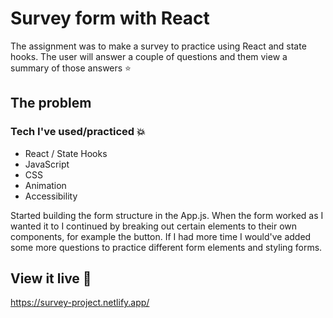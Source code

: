 # Survey form with React

The assignment was to make a survey to practice using React and state hooks. The user will answer a couple of questions and them view a summary of those answers :star:

## The problem

### Tech I've used/practiced :collision:
- React / State Hooks
- JavaScript
- CSS
- Animation
- Accessibility

Started building the form structure in the App.js. When the form worked as I wanted it to I continued by breaking out certain elements to their own components, for example the button. 
If I had more time I would've added some more questions to practice different form elements and styling forms.

## View it live :tada:

https://survey-project.netlify.app/

